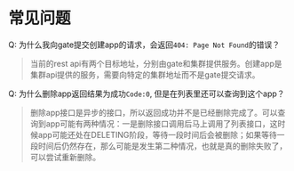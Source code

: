 # 常见问题

Q: 为什么我向gate提交创建app的请求，会返回`404: Page Not Found`的错误？

> 当前的rest api有两个目标地址，分别由gate和集群提供服务。创建app是集群api提供的服务，需要向特定的集群地址而不是gate提交请求。

Q: 为什么删除app返回结果为成功`Code:0`, 但是在列表里还可以查询到这个app？

> 删除app接口是异步的接口，所以返回成功并不是已经删除完成了。可以查询到app可能有两种情况：一是删除接口调用后马上调用了列表接口，这时候app可能还处在DELETING阶段，等待一段时间后会被删除；如果等待一段时间后仍然存在，那么可能是发生第二种情况，也就是真的删除失败了，可以尝试重新删除。